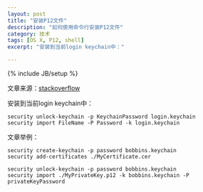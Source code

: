 ```yaml
---
layout: post
title: "安装P12文件"
description: "如何使用命令行安装P12文件"
category: 技术
tags: [OS X, P12, shell]
excerpt: "安装到当前login keychain中："

---
```

{% include JB/setup %}

文章来源：[stackoverflow](http://stackoverflow.com/questions/7485806/install-p12-or-cer-in-console-macos)

安装到当前login keychain中：

```
security unlock-keychain -p KeychainPassword login.keychain
security import FileName -P Password -k login.keychain
```

文章举例：

``` 
security create-keychain -p password bobbins.keychain
security add-certificates ./MyCertificate.cer

security unlock-keychain -p password bobbins.keychain
security import ./MyPrivateKey.p12 -k bobbins.keychain -P privateKeyPassword
```

